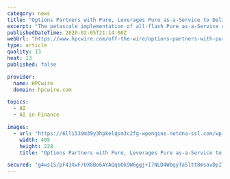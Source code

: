 ```yaml
---
category: news
title: "Options Partners with Pure, Leverages Pure as-a-Service to Deliver All-NVMe, All Flash Cloud"
excerpt: "The petascale implementation of all-flash Pure as-a-Service over Options’ robust global financial network dramatically increases our ability to ... with unrivalled storage performance and replication capabilities. With enhancements to machine learning and increases in processing performance, organizations now require an equally optimised ..."
publishedDateTime: 2020-02-05T21:14:00Z
webUrl: "https://www.hpcwire.com/off-the-wire/options-partners-with-pure-leverages-pure-as-a-service-to-deliver-all-nvme-all-flash-cloud/"
type: article
quality: 13
heat: 13
published: false

provider:
  name: HPCwire
  domain: hpcwire.com

topics:
  - AI
  - AI in Finance

images:
  - url: "https://6lli539m39y3hpkelqsm3c2fg-wpengine.netdna-ssl.com/wp-content/uploads/2020/02/shutterstock_west_coast_weather-405x228.jpg"
    width: 405
    height: 228
    title: "Options Partners with Pure, Leverages Pure as-a-Service to Deliver All-NVMe, All Flash Cloud"

secured: "g4ws1S/pF43XwF/UX8Bo6AYAQqbOk9W6ggj+I7NLD4WbqyTa5ltt8msavDpIlCA3q6YUBad/9Sjh1EkVIxeiprmcuAWLzyCIHUBRRwqGQ0yPkWAzPsUfZ/NlMkhYUMEFGUMElpeO4LyPvlfFyfYiAjD5QVnXevtEo7HycPoyMGCdofKq/x7k7dAi8J49Oq9G+g75X8nNH080AX5z9ihj8b1NBVKeMWVRy+1ezyZMiTxam81igziLhusDh1gdGmfJr9xLiYXbXsRMrn1nxpxmbF0dbDwFlrZvVLYsmf/dId0DHv3B+FWmR5FegNzKCTKU2pvC0z+Ua8K+TlsmSLZBVfbTIKS4tpKKEDh1cu7DRFedC2osjbmBVMF2extHBdMwFbsaTVqT4dHA2bXqLNOUimxvuy8HvVayAFxd8l192JP3Qzmuw7PBqO9gZpLyhbysQPdt6/76vwV9mfzMTKykdTmfOJqdV06MeNII1BfvoDs=;9nRN6a8h7O2uYTcxyEEYnA=="
---
```



